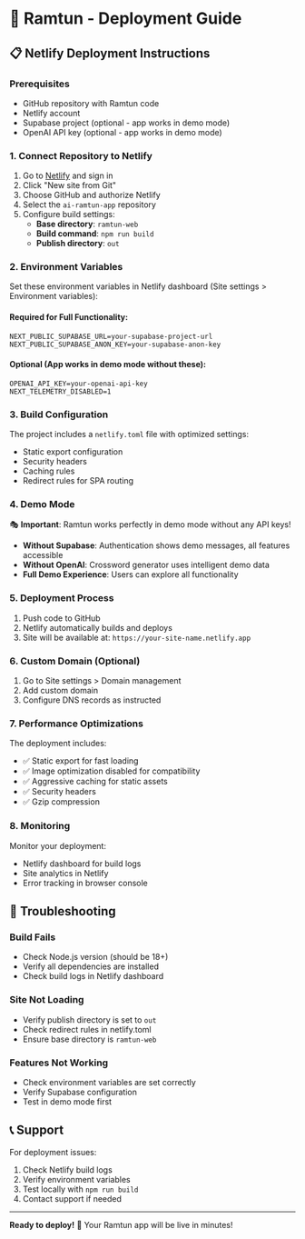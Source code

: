 # 🚀 Ramtun - Deployment Guide

## 📋 Netlify Deployment Instructions

### Prerequisites
- GitHub repository with Ramtun code
- Netlify account
- Supabase project (optional - app works in demo mode)
- OpenAI API key (optional - app works in demo mode)

### 1. Connect Repository to Netlify

1. Go to [Netlify](https://netlify.com) and sign in
2. Click "New site from Git"
3. Choose GitHub and authorize Netlify
4. Select the `ai-ramtun-app` repository
5. Configure build settings:
   - **Base directory**: `ramtun-web`
   - **Build command**: `npm run build`
   - **Publish directory**: `out`

### 2. Environment Variables

Set these environment variables in Netlify dashboard (Site settings > Environment variables):

#### Required for Full Functionality:
```
NEXT_PUBLIC_SUPABASE_URL=your-supabase-project-url
NEXT_PUBLIC_SUPABASE_ANON_KEY=your-supabase-anon-key
```

#### Optional (App works in demo mode without these):
```
OPENAI_API_KEY=your-openai-api-key
NEXT_TELEMETRY_DISABLED=1
```

### 3. Build Configuration

The project includes a `netlify.toml` file with optimized settings:
- Static export configuration
- Security headers
- Caching rules
- Redirect rules for SPA routing

### 4. Demo Mode

🎭 **Important**: Ramtun works perfectly in demo mode without any API keys!

- **Without Supabase**: Authentication shows demo messages, all features accessible
- **Without OpenAI**: Crossword generator uses intelligent demo data
- **Full Demo Experience**: Users can explore all functionality

### 5. Deployment Process

1. Push code to GitHub
2. Netlify automatically builds and deploys
3. Site will be available at: `https://your-site-name.netlify.app`

### 6. Custom Domain (Optional)

1. Go to Site settings > Domain management
2. Add custom domain
3. Configure DNS records as instructed

### 7. Performance Optimizations

The deployment includes:
- ✅ Static export for fast loading
- ✅ Image optimization disabled for compatibility
- ✅ Aggressive caching for static assets
- ✅ Security headers
- ✅ Gzip compression

### 8. Monitoring

Monitor your deployment:
- Netlify dashboard for build logs
- Site analytics in Netlify
- Error tracking in browser console

## 🔧 Troubleshooting

### Build Fails
- Check Node.js version (should be 18+)
- Verify all dependencies are installed
- Check build logs in Netlify dashboard

### Site Not Loading
- Verify publish directory is set to `out`
- Check redirect rules in netlify.toml
- Ensure base directory is `ramtun-web`

### Features Not Working
- Check environment variables are set correctly
- Verify Supabase configuration
- Test in demo mode first

## 📞 Support

For deployment issues:
1. Check Netlify build logs
2. Verify environment variables
3. Test locally with `npm run build`
4. Contact support if needed

---

**Ready to deploy!** 🚀 Your Ramtun app will be live in minutes!
